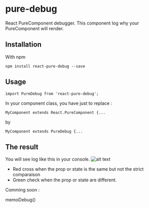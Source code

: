# pure-debug
React PureComponent debugger. This component log why your PureComponent will render.
## Installation
With npm

```npm install react-pure-debug --save```
## Usage
```ìmport PureDebug from 'react-pure-debug';```

In your component class, you have just to replace :

```MyComponent extends React.PureComponent {...```

by

```MyComponent extends PureDebug {...```

## The result
You will see log like this in your console.
![alt text](./capture.png)
- Red cross when the prop or state is the same but not the strict comparaison
- Green check when the prop or state are different.

Comming soon :

memoDebug()
